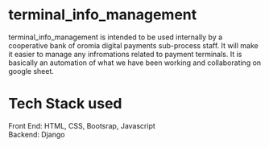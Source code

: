 # terminal_info_management
terminal_info_management is intended to be used internally by a cooperative bank of oromia digital payments sub-process staff. It will make it easier to manage any infromations related to payment terminals. It is basically an automation of what we have been working and collaborating on google sheet.

# Tech Stack used
Front End: HTML, CSS, Bootsrap, Javascript  
Backend: Django
